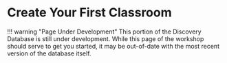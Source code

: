 # Create Your First Classroom

!!! warning "Page Under Development"
    This portion of the Discovery Database is still under development. While this page of the workshop should serve to get you started, it may be out-of-date with the most recent version of the database itself.

